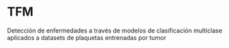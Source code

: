 # TFM
Detección de enfermedades a través de modelos de clasificación multiclase aplicados a datasets de plaquetas entrenadas por tumor
